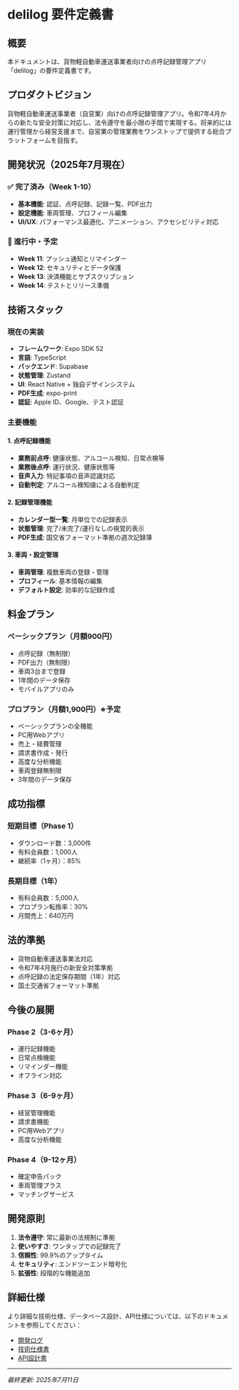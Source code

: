 # delilog 要件定義書

## 概要

本ドキュメントは、貨物軽自動車運送事業者向けの点呼記録管理アプリ「delilog」の要件定義書です。

## プロダクトビジョン

貨物軽自動車運送事業者（自営業）向けの点呼記録管理アプリ。令和7年4月からの新たな安全対策に対応し、法令遵守を最小限の手間で実現する。将来的には運行管理から経営支援まで、自営業の管理業務をワンストップで提供する総合プラットフォームを目指す。

## 開発状況（2025年7月現在）

### ✅ 完了済み（Week 1-10）
- **基本機能**: 認証、点呼記録、記録一覧、PDF出力
- **設定機能**: 車両管理、プロフィール編集
- **UI/UX**: パフォーマンス最適化、アニメーション、アクセシビリティ対応

### 🔄 進行中・予定
- **Week 11**: プッシュ通知とリマインダー
- **Week 12**: セキュリティとデータ保護
- **Week 13**: 決済機能とサブスクリプション
- **Week 14**: テストとリリース準備

## 技術スタック

### 現在の実装
- **フレームワーク**: Expo SDK 52
- **言語**: TypeScript
- **バックエンド**: Supabase
- **状態管理**: Zustand
- **UI**: React Native + 独自デザインシステム
- **PDF生成**: expo-print
- **認証**: Apple ID、Google、テスト認証

### 主要機能

#### 1. 点呼記録機能
- **業務前点呼**: 健康状態、アルコール検知、日常点検等
- **業務後点呼**: 運行状況、健康状態等
- **音声入力**: 特記事項の音声認識対応
- **自動判定**: アルコール検知値による自動判定

#### 2. 記録管理機能
- **カレンダー型一覧**: 月単位での記録表示
- **状態管理**: 完了/未完了/運行なしの視覚的表示
- **PDF生成**: 国交省フォーマット準拠の週次記録簿

#### 3. 車両・設定管理
- **車両管理**: 複数車両の登録・管理
- **プロフィール**: 基本情報の編集
- **デフォルト設定**: 効率的な記録作成

## 料金プラン

### ベーシックプラン（月額900円）
- 点呼記録（無制限）
- PDF出力（無制限）
- 車両3台まで登録
- 1年間のデータ保存
- モバイルアプリのみ

### プロプラン（月額1,900円）※予定
- ベーシックプランの全機能
- PC用Webアプリ
- 売上・経費管理
- 請求書作成・発行
- 高度な分析機能
- 車両登録無制限
- 3年間のデータ保存

## 成功指標

### 短期目標（Phase 1）
- ダウンロード数：3,000件
- 有料会員数：1,000人
- 継続率（1ヶ月）：85%

### 長期目標（1年）
- 有料会員数：5,000人
- プロプラン転換率：30%
- 月間売上：640万円

## 法的準拠

- 貨物自動車運送事業法対応
- 令和7年4月施行の新安全対策準拠
- 点呼記録の法定保存期間（1年）対応
- 国土交通省フォーマット準拠

## 今後の展開

### Phase 2（3-6ヶ月）
- 運行記録機能
- 日常点検機能
- リマインダー機能
- オフライン対応

### Phase 3（6-9ヶ月）
- 経営管理機能
- 請求書機能
- PC用Webアプリ
- 高度な分析機能

### Phase 4（9-12ヶ月）
- 確定申告パック
- 車両管理プラス
- マッチングサービス

## 開発原則

1. **法令遵守**: 常に最新の法規制に準拠
2. **使いやすさ**: ワンタップでの記録完了
3. **信頼性**: 99.9%のアップタイム
4. **セキュリティ**: エンドツーエンド暗号化
5. **拡張性**: 段階的な機能追加

## 詳細仕様

より詳細な技術仕様、データベース設計、API仕様については、以下のドキュメントを参照してください：

- [開発ログ](../development-log/DEVELOPMENT_LOG.md)
- [技術仕様書](../technical-specifications/)
- [API設計書](../api-design/)

---

*最終更新: 2025年7月11日*